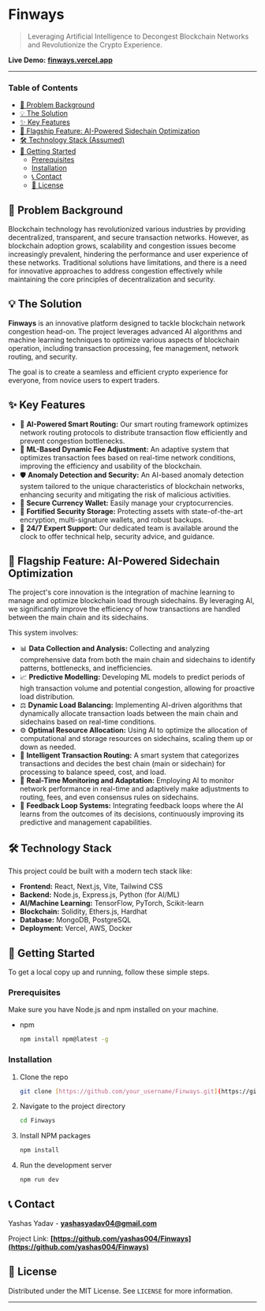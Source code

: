 # Finways

> Leveraging Artificial Intelligence to Decongest Blockchain Networks and Revolutionize the Crypto Experience.

**Live Demo:** **[finways.vercel.app](https://finways.vercel.app/)**

---

### Table of Contents
  - [📍 Problem Background](#-problem-background)
  - [💡 The Solution](#-the-solution)
  - [✨ Key Features](#-key-features)
  - [🚀 Flagship Feature: AI-Powered Sidechain Optimization](#-our-flagship-feature-ai-powered-sidechain-optimization)
  - [🛠️ Technology Stack (Assumed)](#️-technology-stack-assumed)
  - [🏁 Getting Started](#-getting-started)
    - [Prerequisites](#prerequisites)
    - [Installation](#installation)
    - [📞 Contact](#-contact)
    - [📄 License](#-license)

## 📍 Problem Background

Blockchain technology has revolutionized various industries by providing decentralized, transparent, and secure transaction networks. However, as blockchain adoption grows, scalability and congestion issues become increasingly prevalent, hindering the performance and user experience of these networks. Traditional solutions have limitations, and there is a need for innovative approaches to address congestion effectively while maintaining the core principles of decentralization and security.

## 💡 The Solution

**Finways** is an innovative platform designed to tackle blockchain network congestion head-on. The project leverages advanced AI algorithms and machine learning techniques to optimize various aspects of blockchain operation, including transaction processing, fee management, network routing, and security.

The goal is to create a seamless and efficient crypto experience for everyone, from novice users to expert traders.

## ✨ Key Features

-   🧠 **AI-Powered Smart Routing:** Our smart routing framework optimizes network routing protocols to distribute transaction flow efficiently and prevent congestion bottlenecks.
-   💸 **ML-Based Dynamic Fee Adjustment:** An adaptive system that optimizes transaction fees based on real-time network conditions, improving the efficiency and usability of the blockchain.
-   🛡️ **Anomaly Detection and Security:** An AI-based anomaly detection system tailored to the unique characteristics of blockchain networks, enhancing security and mitigating the risk of malicious activities.
-   👛 **Secure Currency Wallet:** Easily manage your cryptocurrencies.
-   🔐 **Fortified Security Storage:** Protecting assets with state-of-the-art encryption, multi-signature wallets, and robust backups.
-   🤝 **24/7 Expert Support:** Our dedicated team is available around the clock to offer technical help, security advice, and guidance.

## 🚀 Flagship Feature: AI-Powered Sidechain Optimization

The project's core innovation is the integration of machine learning to manage and optimize blockchain load through sidechains. By leveraging AI, we significantly improve the efficiency of how transactions are handled between the main chain and its sidechains.

This system involves:
* 📊 **Data Collection and Analysis:** Collecting and analyzing comprehensive data from both the main chain and sidechains to identify patterns, bottlenecks, and inefficiencies.
* 📈 **Predictive Modelling:** Developing ML models to predict periods of high transaction volume and potential congestion, allowing for proactive load distribution.
* ⚖️ **Dynamic Load Balancing:** Implementing AI-driven algorithms that dynamically allocate transaction loads between the main chain and sidechains based on real-time conditions.
* ⚙️ **Optimal Resource Allocation:** Using AI to optimize the allocation of computational and storage resources on sidechains, scaling them up or down as needed.
* 🔀 **Intelligent Transaction Routing:** A smart system that categorizes transactions and decides the best chain (main or sidechain) for processing to balance speed, cost, and load.
* 🔄 **Real-Time Monitoring and Adaptation:** Employing AI to monitor network performance in real-time and adaptively make adjustments to routing, fees, and even consensus rules on sidechains.
* 🧠 **Feedback Loop Systems:** Integrating feedback loops where the AI learns from the outcomes of its decisions, continuously improving its predictive and management capabilities.

## 🛠️ Technology Stack

This project could be built with a modern tech stack like:

-   **Frontend:** React, Next.js, Vite, Tailwind CSS
-   **Backend:** Node.js, Express.js, Python (for AI/ML)
-   **AI/Machine Learning:** TensorFlow, PyTorch, Scikit-learn
-   **Blockchain:** Solidity, Ethers.js, Hardhat
-   **Database:** MongoDB, PostgreSQL
-   **Deployment:** Vercel, AWS, Docker

## 🏁 Getting Started

To get a local copy up and running, follow these simple steps.

### Prerequisites

Make sure you have Node.js and npm installed on your machine.
* npm
    ```sh
    npm install npm@latest -g
    ```

### Installation

1.  Clone the repo
    ```sh
    git clone [https://github.com/your_username/Finways.git](https://github.com/your_username/Finways.git)
    ```
2.  Navigate to the project directory
    ```sh
    cd Finways
    ```
3.  Install NPM packages
    ```sh
    npm install
    ```
4.  Run the development server
    ```sh
    npm run dev
    ```



## 📞 Contact

Yashas Yadav - **[yashasyadav04@gmail.com](mailto:yashasyadav04@gmail.com)**

Project Link: **[https://github.com/yashas004/Finways](https://github.com/yashas004/Finways)**

## 📄 License

Distributed under the MIT License. See `LICENSE` for more information.

---
